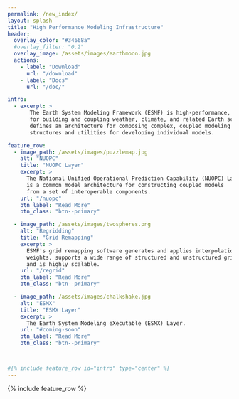 ```yaml
---
permalink: /new_index/
layout: splash
title: "High Performance Modeling Infrastructure"
header:
  overlay_color: "#34668a"
  #overlay_filter: "0.2"
  overlay_image: /assets/images/earthmoon.jpg
  actions:
    - label: "Download"
      url: "/download"
    - label: "Docs"
      url: "/doc/"

intro:
  - excerpt: >
       The Earth System Modeling Framework (ESMF) is high-performance, flexible software infrastructure
       for building and coupling weather, climate, and related Earth science applications. ESMF
       defines an architecture for composing complex, coupled modeling systems and includes data
       structures and utilities for developing individual models.

feature_row:
  - image_path: /assets/images/puzzlemap.jpg
    alt: "NUOPC"
    title: "NUOPC Layer"
    excerpt: >
      The National Unified Operational Prediction Capability (NUOPC) Layer
      is a common model architecture for constructing coupled models
      from a set of interoperable components.
    url: "/nuopc"
    btn_label: "Read More"
    btn_class: "btn--primary"

  - image_path: /assets/images/twospheres.png
    alt: "Regridding"
    title: "Grid Remapping"
    excerpt: >
      ESMF's grid remapping software generates and applies interpolation
      weights, supports a wide range of structured and unstructured grids,
      and is highly scalable.
    url: "/regrid"
    btn_label: "Read More"
    btn_class: "btn--primary"

  - image_path: /assets/images/chalkshake.jpg
    alt: "ESMX"
    title: "ESMX Layer"
    excerpt: >
      The Earth System Modeling eXecutable (ESMX) Layer.
    url: "#coming-soon"
    btn_label: "Read More"
    btn_class: "btn--primary"



#{% include feature_row id="intro" type="center" %}
---
```



{% include feature_row %}
